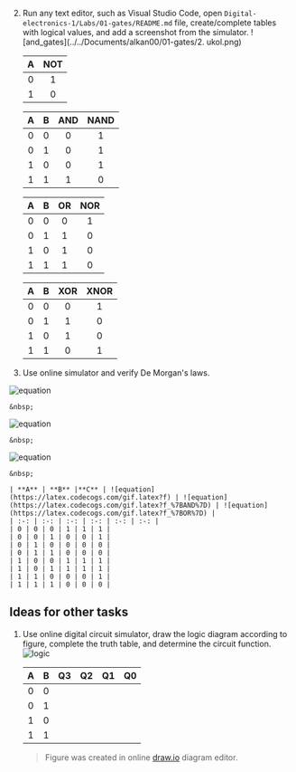 2. Run any text editor, such as Visual Studio Code, open `Digital-electronics-1/Labs/01-gates/README.md` file, create/complete tables with logical values, and add a screenshot from the simulator.
![and_gates](../../Documents/alkan00/01-gates/2. ukol.png) 

   | **A** | **NOT** |
    | :-: | :-: |
    | 0 | 1 |
    | 1 | 0 |

    | **A** | **B** | **AND** | **NAND** |
    | :-: | :-: | :-: | :-: |
    | 0 | 0 | 0 | 1 |
    | 0 | 1 | 0 | 1 |
    | 1 | 0 | 0 | 1 |
    | 1 | 1 | 1 | 0 |

    | **A** | **B** | **OR** | **NOR** |
    | :-: | :-: | :-: | :-: |
    | 0 | 0 | 0 | 1 |
    | 0 | 1 | 1 | 0 |
    | 1 | 0 | 1 | 0 |
    | 1 | 1 | 1 | 0 |

    | **A** | **B** | **XOR** | **XNOR** |
    | :-: | :-: | :-: | :-: |
    | 0 | 0 | 0 | 1 |
    | 0 | 1 | 1 | 0 |
    | 1 | 0 | 1 | 0 |
    | 1 | 1 | 0 | 1 |

3. Use online simulator and verify De Morgan's laws.

![equation](https://latex.codecogs.com/gif.latex?f&space;=&space;a&space;\cdot&space;\bar{b}\:&space;&plus;&space;\bar{b}\:\cdot\:&space;\bar{c})

    &nbsp;

![equation](https://latex.codecogs.com/gif.latex?f_{AND}&space;=&space;\overline{\overline{(a&space;\cdot&space;\bar{b}\:)}&space;\cdot&space;\overline{&space;(\bar{b}\:\cdot\:&space;\bar{c})}})
    
    &nbsp;
    
![equation](https://latex.codecogs.com/gif.latex?f_{OR}&space;=&space;\overline{(\bar{a}&space;&plus;&space;b\:)}&space;&plus;&space;\overline{&space;(b\:&plus;\:&space;c)})
    
    &nbsp;

    | **A** | **B** |**C** | ![equation](https://latex.codecogs.com/gif.latex?f) | ![equation](https://latex.codecogs.com/gif.latex?f_%7BAND%7D) | ![equation](https://latex.codecogs.com/gif.latex?f_%7BOR%7D) |
    | :-: | :-: | :-: | :-: | :-: | :-: |
    | 0 | 0 | 0 | 1 | 1 | 1 |
    | 0 | 0 | 1 | 0 | 0 | 1 |
    | 0 | 1 | 0 | 0 | 0 | 0 |
    | 0 | 1 | 1 | 0 | 0 | 0 |
    | 1 | 0 | 0 | 1 | 1 | 1 |
    | 1 | 0 | 1 | 1 | 1 | 1 |
    | 1 | 1 | 0 | 0 | 0 | 1 |
    | 1 | 1 | 1 | 0 | 0 | 0 |

## Ideas for other tasks

1. Use online digital circuit simulator, draw the logic diagram according to figure, complete the truth table, and determine the circuit function.
![logic](../../Images/gates_2-4.png)

    | **A** | **B** | **Q3** | **Q2** | **Q1** | **Q0** |
    | :-: | :-: | :-: | :-: | :-: | :-: |
    | 0 | 0 |  |  |
    | 0 | 1 |  |  |
    | 1 | 0 |  |  |
    | 1 | 1 |  |  |

    > Figure was created in online [draw.io](https://www.draw.io/) diagram editor.
    >
